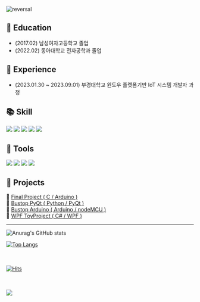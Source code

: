 ![reversal](https://capsule-render.vercel.app/api?type=waving&color=D3EBC6&height=150&text=Welcome%20to%20sso-o22%20Git%20💚&fontColor=B7B8B6&animation=twinkling&fontSize=40&fontAlign=32&fontAlignY=30&stroke=000000&strokeWidth=1)

## 🏫 Education
* (2017.02) 남성여자고등학교 졸업<br>
* (2022.02) 동아대학교 전자공학과 졸업<br>


## 📓 Experience
* (2023.01.30 ~ 2023.09.01) 부경대학교 윈도우 플랫폼기반 IoT 시스템 개발자 과정 <br>


## 📚 Skill
<img src="https://img.shields.io/badge/Python-3776AB?style=flat-square&logo=Python&logoColor=white"> <img src="https://img.shields.io/badge/C-A8B9CC?style=flat-square&logo=C&logoColor=white"> <img src="https://img.shields.io/badge/c++-00599C?style=flat-square&logo=cplusplus&logoColor=white"> <img src="https://img.shields.io/badge/csharp-239120?style=flat-square&logo=csharp&logoColor=white"> <img src="https://img.shields.io/badge/MySQL-4479A1?style=flat-square&logo=MySQL&logoColor=white">


## 🔨 Tools
<img src="https://img.shields.io/badge/GitHub-181717?style=flat-square&logo=GitHub&logoColor=white"> <img src="https://img.shields.io/badge/VSCode-007ACC?style=flat-square&logo=VisualStudioCode&logoColor=white"> <img src="https://img.shields.io/badge/visualstudio-5C2D91?style=flat-square&logo=visualstudio&logoColor=white"> <img src="https://img.shields.io/badge/Notion-000000?style=flat-square&logo=Notion&logoColor=white">


## 📝 Projects
 📌 [Final Project ( C / Arduino )](https://github.com/ZZO-ZHO/final_project)<br>
 📌 [Bustop PyQt ( Python / PyQt )](https://github.com/PKNU-IOT3/bustop_PyQT)<br>
 📌 [Bustop Arduino ( Arduino / nodeMCU )](https://github.com/PKNU-IOT3/bustop_Arduino)<br>
 📌 [WPF ToyProject ( C# / WPF )](https://github.com/ZZO-ZHO/pknu-wpf-2023)<br>


--------------------

![Anurag's GitHub stats](https://github-readme-stats.vercel.app/api?username=sso-o22&theme=gruvbox&show_icons=true)<br>
  

  
[![Top Langs](https://github-readme-stats.vercel.app/api/top-langs/?username=sso-o22&layout=compact&theme=gruvbox)](https://github.com/sso-o22/github-readme-stats)<br><br><br></div>

  
[![Hits](https://hits.seeyoufarm.com/api/count/incr/badge.svg?url=https%3A%2F%2Fgithub.com%2Fsso-o22&count_bg=%2379C83D&title_bg=%23555555&icon=&icon_color=%23E7E7E7&title=hits&edge_flat=false)](https://hits.seeyoufarm.com)<br><br><br>

  
<img src="https://capsule-render.vercel.app/api?type=waving&color=D3EBC6&height=150&section=footer" />
  
</div>
